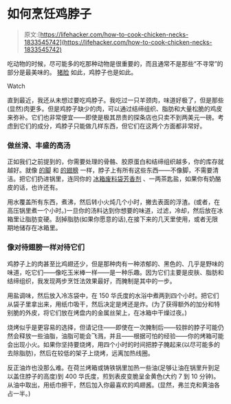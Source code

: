 # 如何烹饪鸡脖子

> 原文:[https://lifehacker.com/how-to-cook-chicken-necks-1833545742](https://lifehacker.com/how-to-cook-chicken-necks-1833545742)

吃动物的时候，尽可能多的吃那种动物是很重要的，而且通常不是那些“不寻常”的部分是最美味的。 [猪脸](https://skillet.lifehacker.com/will-it-sous-vide-the-head-of-a-pig-1797683697) 如此，鸡脖子也是如此。

Watch

直到最近，我还从未想过要吃鸡脖子。我吃过一只羊颈肉，味道好极了，但是那些(显然)肉更多。但是鸡脖子缺少的肉，可以通过结缔组织、脂肪和大量松脆的鸡皮来弥补。它们也非常便宜——即使是极其昂贵的探条店也只卖不到两美元一磅。考虑到它们的成分，鸡脖子只能做几样东西，但它们在这两个方面都非常好。

### 做丝滑、丰盛的高汤

正如我们之前提到的，你需要处理的骨骼、胶原蛋白和结缔组织越多，你的库存就越好。就像 [的脚](https://lifehacker.com/use-chicken-feet-for-the-richest-possible-stock-1824999592) 和 [的翅膀](https://skillet.lifehacker.com/chicken-wings-make-the-richest-broth-imaginable-1787814398) 一样，脖子上有所有这些东西——不像脚，不需要清洁。把它们扔进锅里，连同你的 [冰箱废料袋](https://skillet.lifehacker.com/how-to-make-seafood-stock-out-of-scraps-1823958899)[芳香剂](https://skillet.lifehacker.com/how-to-make-stock-that-isnt-bland-nonsense-1820626531) 、一两茶匙盐，如果你有奶酪皮的话，也许还有。

用水覆盖所有东西，煮沸，然后转小火炖几个小时，撇去表面的浮渣。(或者，在高压锅里煮一个小时。)一旦你的汤料达到你想要的味道，过滤，冷却，然后放在冰箱里让脂肪变硬。刮掉脂肪(如果你愿意的话),在接下来的几天里使用，或者无限期地储存在冰箱里。

### 像对待翅膀一样对待它们

鸡脖子上的肉甚至比鸡翅还少，但是那种肉有一种浓郁的、黑色的、几乎是野味的味道，吃它们——像吃玉米棒一样——是一种乐趣。因为它们主要是皮肤、脂肪和结缔组织，我发现两步烹饪法效果最好，而腌制是其中的一步。

用盐调味，然后放入冷冻袋中，在 150 华氏度的水浴中煮两到四个小时。把它们从袋子里拿出来，用纸巾吸干，然后决定是烤还是炸。(为了获得额外的加分和特别脆的外皮，将它们放在烤盘内的金属丝架上，在冰箱中干燥过夜。)

烧烤似乎是更容易的选择，但请记住——即使在一次腌制后——较胖的脖子可能仍然会释放一些油脂，油脂可能会飞溅，并且——根据可怕的经验——你的烤箱可能会出现小火。如果你坚持要烧烤，用四个小时的时间把脖子腌起来(以尽可能多的去除脂肪)，然后在较低的架子上烧烤，远离加热线圈。

反正油炸也没那么难。在荷兰烤箱或铸铁锅里加热一些油(足够让油在锅里升到足以盖住脖子的高度)到 400 华氏度，煎到表皮变脆呈金黄色(大约 7 到 10 分钟)。从油中取出，用纸巾擦干，然后加入你最喜欢的鸡翅酱。(显然，弗兰克和黄油各占一半。)